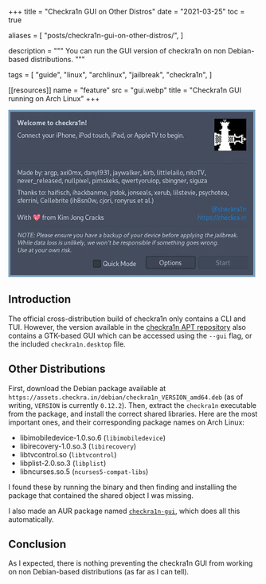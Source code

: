 +++
title = "Checkra1n GUI on Other Distros"
date = "2021-03-25"
toc = true

aliases = [
  "posts/checkra1n-gui-on-other-distros/",
]

description = """
You can run the GUI version of checkra1n on non Debian-based distributions.
"""

tags = [
  "guide",
  "linux",
  "archlinux",
  "jailbreak",
  "checkra1n",
]

[[resources]]
name = "feature"
src = "gui.webp"
title = "Checkra1n GUI running on Arch Linux"
+++

![Checkra1n GUI running on Arch Linux](gui.webp)

## Introduction

The official cross-distribution build of checkra1n only contains a CLI and TUI.
However, the version available in the
[checkra1n APT repository](https://checkra.in/linux) also contains a GTK-based
GUI which can be accessed using the `--gui` flag, or the included
`checkra1n.desktop` file.

## Other Distributions

First, download the Debian package available at
`https://assets.checkra.in/debian/checkra1n_VERSION_amd64.deb` (as of writing,
`VERSION` is currently `0.12.2`). Then, extract the `checkra1n` executable from
the package, and install the correct shared libraries. Here are the most
important ones, and their corresponding package names on Arch Linux:

- libimobiledevice-1.0.so.6 (`libimobiledevice`)
- libirecovery-1.0.so.3 (`libirecovery`)
- libtvcontrol.so (`libtvcontrol`)
- libplist-2.0.so.3 (`libplist`)
- libncurses.so.5 (`ncurses5-compat-libs`)

I found these by running the binary and then finding and installing the package
that contained the shared object I was missing.

I also made an AUR package named
[`checkra1n-gui`](https://aur.archlinux.org/packages/checkra1n-gui),
which does all this automatically.

## Conclusion

As I expected, there is nothing preventing the checkra1n GUI from working on non
Debian-based distributions (as far as I can tell).
